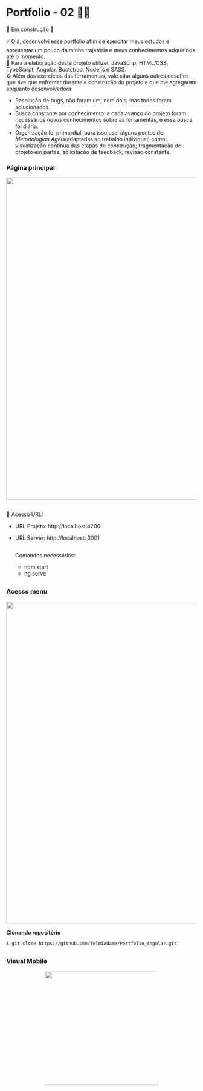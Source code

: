 # Portfolio - 02 👩‍💻 
:construction: Em construção :construction:

⚡ Olá, desenvolvi esse portfolio afim de exercitar meus estudos e apresentar um pouco da minha trajetória e meus conhecimentos adquiridos até o momento.<br />
🧰 Para a elaboração deste projeto utilizei: JavaScrip, HTML/CSS, TypeScript, Angular, Bootstrap, Node.js e SASS.<br /> 
⚙️ Além dos exercícios das ferramentas, vale citar alguns outros desafios que tive que enfrentar durante a construção do projeto e que me agregaram enquanto desenvolvedora:
  
   - Resolução de bugs, não foram um, nem dois, mas todos foram solucionados. 
   - Busca constante por conhecimento: a cada avanço do projeto foram necessários novos conhecimentos sobre as ferramentas, e essa busca foi diária.  
   - Organização foi primordial, para isso usei alguns pontos de <i>Metodologias Agéis</i>(adaptadas ao trabalho indivídual) como: 
               visualização contínua das etapas de construção;
               fragmentação do projeto em partes;
               solicitação de feedback;
               revisão constante. 

### Página principal
<div align = "center">
 <img src = "https://github.com/TelmiAdame/Portfolio_Angular/blob/main/portfolio-angular/portfolio/src/assets/image/Portfolio-Angular.png" width = "850em">
</div>
 
  ##
 
 💾 Acesso URL:
- URL Projeto: http://localhost:4200 
- URL Server: http://localhost: 3001

  ##
  
  Comandos necessários:
  - npm start
  - ng serve
 
   ##
   
### Acesso menu 
<div align = "center">
<img src = "https://github.com/TelmiAdame/Portfolio_Angular/blob/main/portfolio-angular/portfolio/src/assets/image/gif_menu_portfolio_angular.gif" width = "850em">
</div>

**Clonando repositório**
```
$ git clone https://github.com/TelmiAdame/Portfolio_Angular.git
```
 ##
 
### Visual Mobile
<div align = "center">
<img src = "https://github.com/TelmiAdame/Portfolio_Angular/blob/main/portfolio-angular/portfolio/src/assets/image/portfoli-mobile.png" width = "300em">
</div>
